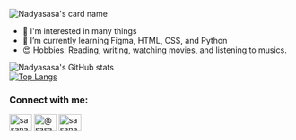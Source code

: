 ![Nadyasasa's card name](https://cardivo.vercel.app/api?name=Sasa%20Nadya&description=TIF%202020&image=https://user-images.githubusercontent.com/72731541/149719116-b1404e25-2914-4ebc-b683-95a3b2de0d1d.png&backgroundColor=%23ffffff&pattern=topography&colorPattern=%E60965&fontColor=%23000000&iconColor=%23000000&opacity=0.1)
- 👀 I'm interested in many things
- 🌱 I’m currently learning Figma, HTML, CSS, and Python
- 😍 Hobbies: Reading, writing, watching movies, and listening to musics. 

![Nadyasasa's GitHub stats](https://github-readme-stats.vercel.app/api?username=nadyasasa&theme=default&show_icons=true)
<br />
[![Top Langs](https://github-readme-stats.vercel.app/api/top-langs/?username=nadyasasa)](https://github.com/nadyasasa/github-readme-stats)

### Connect with me:
<a href="https://instagram.com/sasanadya_" target="blank"><img align="center" src="https://raw.githubusercontent.com/rahuldkjain/github-profile-readme-generator/master/src/images/icons/Social/instagram.svg" alt="sasanadya_" height="30" width="40" /></a>
<a href="https://medium.com/@sasanadyarizki2/pengalaman-menonton-devilman-crybaby-602bdcd4dafa" target="blank"><img align="center" src="https://raw.githubusercontent.com/rahuldkjain/github-profile-readme-generator/master/src/images/icons/Social/medium.svg" alt="@sasanadya" height="30" width="40" /></a>
<a href="(https://open.spotify.com/user/oe7kvl73wall1pc24fngkh8zt" target="blank"><img align="center" src="https://raw.githubusercontent.com/rahuldkjain/github-profile-readme-generator/master/src/images/icons/Social/spotify.svg" alt="sasanadya" height="30" width="40" /></a>
</p>

<br />
<!---
nadyasasa/nadyasasa is a ✨ special ✨ repository because its `README.md` (this file) appears on your GitHub profile.
You can click the Preview link to take a look at your changes.
--->
